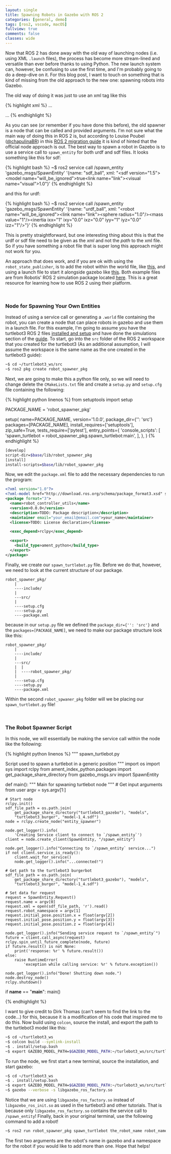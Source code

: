 ```yaml
---
layout: single
title: Spawning Robots in Gazebo with ROS 2
categories: [general, demo]
tags: [ros2, vscode, macOS]
fullview: true
comments: false
classes: wide
---
```


Now that ROS 2 has done away with the old way of launching nodes (i.e. using XML `.launch` files), the process has become more stream-lined and versatile than ever before thanks to using Python. The new launch system can, however, be confusing to use the first time, and I'm probably going to do a deep-dive on it. For this blog post, I want to touch on something that is kind of missing from the old approach to the new one: spawning robots into Gazebo.

The old way of doing it was just to use an xml tag like this

{% highlight xml %}
<launch>
...
  <!-- URDF XML Pheeno robot description loaded on the parameter server. -->
  <param name="robot_description"
         command="$(find xacro)/xacro.py '$(find pheeno_ros_sim)/urdf/pheeno_v1/pheeno.xacro'"/>
  <!-- Run a python script to the send a service call to gazebo_ros to spawn a URDF robot -->
  <node name="urdf_spawner" pkg="gazebo_ros" type="spawn_model" respawn="false" output="screen"
        args="-urdf -model pheeno_01 -param robot_description -robot_namespace pheeno_01"/>
...
</launch>
{% endhighlight %}

As you can see (or remember if you have done this before), the old spawner is a node that can be called and provided arguments. I'm not sure what the main way of doing this in ROS 2 is, but according to Louise Poubel ([@chapulinaBR](https://twitter.com/chapulinaBR)) in this [ROS 2 migration guide](https://github.com/ros-simulation/gazebo_ros_pkgs/wiki/ROS-2-Migration:-Spawn-and-delete) it is kind of hinted that the official node approach is out. The best way to spawn a robot in Gazebo is to use a service call to `spawn_entity` for both urdf and sdf files. It looks something like this for sdf:

{% highlight bash %}
~$ ros2 service call /spawn_entity 'gazebo_msgs/SpawnEntity' '{name: "sdf_ball", xml: "<?xml version=\"1.0\" ?><sdf version=\"1.5\"><model name=\"will_be_ignored\"><static>true</static><link name=\"link\"><visual name=\"visual\"><geometry><sphere><radius>1.0</radius></sphere></geometry></visual></link></model></sdf>"}'
{% endhighlight %}

and this for urdf:

{% highlight bash %}
~$ ros2 service call /spawn_entity 'gazebo_msgs/SpawnEntity' '{name: "urdf_ball", xml: "<?xml version=\"1.0\" ?><robot name=\"will_be_ignored\"><link name=\"link\"><visual><geometry><sphere radius=\"1.0\"/></geometry></visual><inertial><mass value=\"1\"/><inertia ixx=\"1\" ixy=\"0.0\" ixz=\"0.0\" iyy=\"1\" iyz=\"0.0\" izz=\"1\"/></inertial></link></robot>"}'
{% endhighlight %}

This is pretty straightforward, but one interesting thing about this is that the urdf or sdf file need to be given as the *xml* and not the *path* to the xml file. So if you have something a robot file that is super long this approach might not work for you.

An approach that does work, and if you are ok with using the `robot_state_publisher`, is to add the robot within the world file, like [this](https://github.com/ROBOTIS-GIT/turtlebot3_simulations/blob/ros2/turtlebot3_gazebo/worlds/empty_worlds/burger.model), and using a launch file to start it alongside gazebo like [this](https://github.com/ROBOTIS-GIT/turtlebot3_simulations/blob/ros2/turtlebot3_gazebo/launch/empty_world.launch.py). Both example files are from Robotis' ROS 2 simulation package located [here](https://github.com/ROBOTIS-GIT/turtlebot3_simulations/tree/ros2). This is a great resource for learning how to use ROS 2 using their platform.

&nbsp;

### Node for Spawning Your Own Entities

Instead of using a service call or generating a `.world` file containing the robot, you can create a node that can place robots in gazebo and use them in a launch file. For this example, I'm going to assume you have the turtlebot3 ROS 2 files [installed and setup](http://emanual.robotis.com/docs/en/platform/turtlebot3/ros2/#setup) and have done the simulations section of the [guide](http://emanual.robotis.com/docs/en/platform/turtlebot3/ros2/#simulation). To start, go into the `src` folder of the ROS 2 workspace that you created for the turtlebot3 (As an additional assumption, I will assume the workspace is the same name as the one created in the turtlebot3 guide):

```bash
~$ cd ~/turtlebot3_ws/src
~$ ros2 pkg create robot_spawner_pkg
```

Next, we are going to make this a python file only, so we will need to change delete the `CMakeLists.txt` file and create a `setup.py` and `setup.cfg` file containing the following:

{% highlight python linenos %}
from setuptools import setup

PACKAGE_NAME = 'robot_spawner_pkg'

setup(
    name=PACKAGE_NAME,
    version='1.0.0',
    package_dir={'': 'src'}
    packages=[PACKAGE_NAME],
    install_requires=['setuptools'],
    zip_safe=True,
    tests_require=['pytest'],
    entry_points={
        'console_scripts': [
            'spawn_turtlebot = robot_spawner_pkg.spawn_turtlebot:main',
        ],
    },
)
{% endhighlight %}

```bash
[develop]
script-dir=$base/lib/robot_spawner_pkg
[install]
install-scripts=$base/lib/robot_spawner_pkg
```

Now, we edit the `package.xml` file to add the necessary dependencies to run the program:

```xml
<?xml version="1.0"?>
<?xml-model href="http://download.ros.org/schema/package_format3.xsd" schematypens="http://www.w3.org/2001/XMLSchema"?>
<package format="3">
  <name>robot_controller_utils</name>
  <version>0.0.0</version>
  <description>TODO: Package description</description>
  <maintainer email="your_email@email.com">your_name</maintainer>
  <license>TODO: License declaration</license>

  <exec_depend>rclpy</exec_depend>

  <export>
    <build_type>ament_python</build_type>
  </export>
</package>
```

Finally, we create our `spawn_turtlebot.py` file. Before we do that, however, we need to look at the current structure of our package.

```
robot_spawner_pkg/
    |
    ----include/
    |
    ---src/
    |
    ----setup.cfg
    ----setup.py
    ----package.xml
```

because in our `setup.py` file we defined the `package_dir={'': 'src'}` and the `packages=[PACKAGE_NAME]`, we need to make our package structure look like this:

```
robot_spawner_pkg/
    |
    ----include/
    |
    ---src/
    |  |
    |  ----robot_spawner_pkg/
    |
    ----setup.cfg
    ----setup.py
    ----package.xml
```

Within the second `robot_spwaner_pkg` folder will we be placing our `spawn_turtlebot.py` file!

&nbsp;

### The Robot Spawner Script

In this node, we will essentially be making the service call within the node like the following:

{% highlight python linenos %}
"""
spawn_turtlebot.py

Script used to spawn a turtlebot in a generic position
"""
import os
import sys
import rclpy
from ament_index_python.packages import get_package_share_directory
from gazebo_msgs.srv import SpawnEntity

def main():
    """ Main for spwaning turtlebot node """
    # Get input arguments from user
    argv = sys.argv[1:]

    # Start node
    rclpy.init()
    sdf_file_path = os.path.join(
        get_package_share_directory("turtlebot3_gazebo"), "models",
        "turtlebot3_burger", "model-1_4.sdf")
    node = rclpy.create_node("entity_spawner")

    node.get_logger().info(
        'Creating Service client to connect to `/spawn_entity`')
    client = node.create_client(SpawnEntity, "/spawn_entity")

    node.get_logger().info("Connecting to `/spawn_entity` service...")
    if not client.service_is_ready():
        client.wait_for_service()
        node.get_logger().info("...connected!")

    # Get path to the turtlebot3 burgerbot
    sdf_file_path = os.path.join(
        get_package_share_directory("turtlebot3_gazebo"), "models",
        "turtlebot3_burger", "model-1_4.sdf")

    # Set data for request
    request = SpawnEntity.Request()
    request.name = argv[0]
    request.xml = open(sdf_file_path, 'r').read()
    request.robot_namespace = argv[1]
    request.initial_pose.position.x = float(argv[2])
    request.initial_pose.position.y = float(argv[3])
    request.initial_pose.position.z = float(argv[4])

    node.get_logger().info("Sending service request to `/spawn_entity`")
    future = client.call_async(request)
    rclpy.spin_until_future_complete(node, future)
    if future.result() is not None:
        print('response: %r' % future.result())
    else:
        raise RuntimeError(
            'exception while calling service: %r' % future.exception())

    node.get_logger().info("Done! Shutting down node.")
    node.destroy_node()
    rclpy.shutdown()


if __name__ == "__main__":
    main()

{% endhighlight %}

I want to give credit to Dirk Thomas (can't seem to find the link to the code...) for this, because it is a modification of his code that inspired me to do this. Now build using `colcon`, source the install, and export the path to the turtlebot3 model like this:

```bash
~$ cd ~/turtlebot3_ws
~$ colcon build --symlink-install
~$ . install/setup.bash
~$ export GAZEBO_MODEL_PATH=$GAZEBO_MODEL_PATH:~/turlebot3_ws/src/turtlebot3/turtlebot3_simulations/turtlebot3_gazebo/models
```

To run the node, we first start a new terminal, source the installation, and start gazebo:

```bash
~$ cd ~/turtlebot3_ws
~$ . install/setup.bash
~$ export GAZEBO_MODEL_PATH=$GAZEBO_MODEL_PATH:~/turlebot3_ws/src/turtlebot3/turtlebot3_simulations/turtlebot3_gazebo/models
~$ gazebo --verbose -s libgazebo_ros_factory.so
```

Notice that we are using `libgazebo_ros_factory.so` instead of `libgazebo_ros_init.so` as used in the turtlebot3 and other tutorials. That is because only `libgazebo_ros_factory.so` contains the service call to `/spawn_entity`! Finally, back in your original terminal, use the following command to add a robot!

```bash
~$ ros2 run robot_spawner_pkg spawn_turtlebot the_robot_name robot_namespace 0.0 0.0 0.1
```

The first two arguments are the robot's name in gazebo and a namespace for the robot if you would like to add more than one. Hope that helps!
